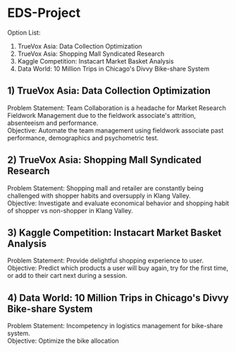 # EDS-Project

Option List:
1) TrueVox Asia: Data Collection Optimization
2) TrueVox Asia: Shopping Mall Syndicated Research
3) Kaggle Competition: Instacart Market Basket Analysis
4) Data World: 10 Million Trips in Chicago's Divvy Bike-share System

## 1) TrueVox Asia: Data Collection Optimization
Problem Statement: Team Collaboration is a headache for Market Research Fieldwork Management due to the fieldwork associate's attrition, absenteeism and performance. <br/>
Objective: Automate the team management using fieldwork associate past performance, demographics and psychometric test. 

## 2) TrueVox Asia: Shopping Mall Syndicated Research
Problem Statement: Shopping mall and retailer are constantly being challenged with shopper habits and oversupply in Klang Valley.<br/>
Objective: Investigate and evaluate economical behavior and shopping habit of shopper vs non-shopper in Klang Valley.

## 3) Kaggle Competition: Instacart Market Basket Analysis
Problem Statement: Provide delightful shopping experience to user. <br/>
Objective: Predict which products a user will buy again, try for the first time, or add to their cart next during a session. 

## 4) Data World: 10 Million Trips in Chicago's Divvy Bike-share System
Problem Statement: Incompetency in logistics management for bike-share system. <br/>
Objective: Optimize the bike allocation
